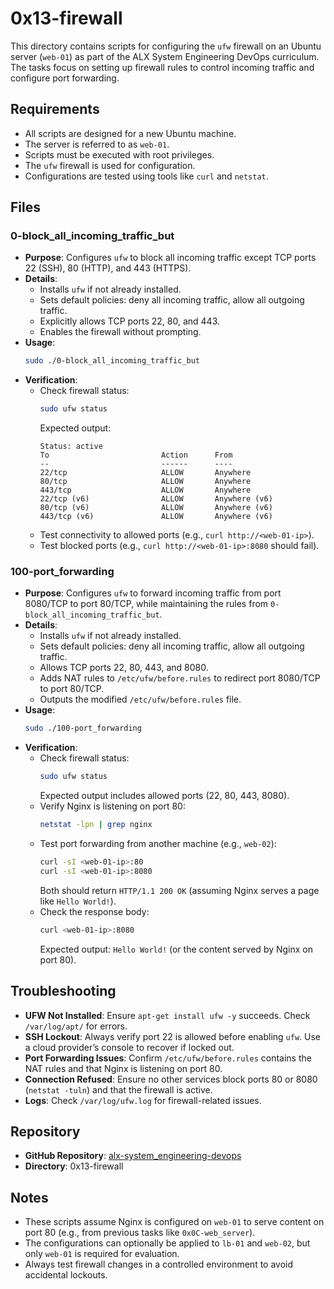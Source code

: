 # 0x13-firewall

This directory contains scripts for configuring the `ufw` firewall on an Ubuntu server (`web-01`) as part of the ALX System Engineering DevOps curriculum. The tasks focus on setting up firewall rules to control incoming traffic and configure port forwarding.

## Requirements
- All scripts are designed for a new Ubuntu machine.
- The server is referred to as `web-01`.
- Scripts must be executed with root privileges.
- The `ufw` firewall is used for configuration.
- Configurations are tested using tools like `curl` and `netstat`.

## Files

### 0-block_all_incoming_traffic_but
- **Purpose**: Configures `ufw` to block all incoming traffic except TCP ports 22 (SSH), 80 (HTTP), and 443 (HTTPS).
- **Details**:
  - Installs `ufw` if not already installed.
  - Sets default policies: deny all incoming traffic, allow all outgoing traffic.
  - Explicitly allows TCP ports 22, 80, and 443.
  - Enables the firewall without prompting.
- **Usage**:
  ```bash
  sudo ./0-block_all_incoming_traffic_but
  ```
- **Verification**:
  - Check firewall status:
    ```bash
    sudo ufw status
    ```
    Expected output:
    ```
    Status: active
    To                         Action      From
    --                         ------      ----
    22/tcp                     ALLOW       Anywhere
    80/tcp                     ALLOW       Anywhere
    443/tcp                    ALLOW       Anywhere
    22/tcp (v6)                ALLOW       Anywhere (v6)
    80/tcp (v6)                ALLOW       Anywhere (v6)
    443/tcp (v6)               ALLOW       Anywhere (v6)
    ```
  - Test connectivity to allowed ports (e.g., `curl http://<web-01-ip>`).
  - Test blocked ports (e.g., `curl http://<web-01-ip>:8080` should fail).

### 100-port_forwarding
- **Purpose**: Configures `ufw` to forward incoming traffic from port 8080/TCP to port 80/TCP, while maintaining the rules from `0-block_all_incoming_traffic_but`.
- **Details**:
  - Installs `ufw` if not already installed.
  - Sets default policies: deny all incoming traffic, allow all outgoing traffic.
  - Allows TCP ports 22, 80, 443, and 8080.
  - Adds NAT rules to `/etc/ufw/before.rules` to redirect port 8080/TCP to port 80/TCP.
  - Outputs the modified `/etc/ufw/before.rules` file.
- **Usage**:
  ```bash
  sudo ./100-port_forwarding
  ```
- **Verification**:
  - Check firewall status:
    ```bash
    sudo ufw status
    ```
    Expected output includes allowed ports (22, 80, 443, 8080).
  - Verify Nginx is listening on port 80:
    ```bash
    netstat -lpn | grep nginx
    ```
  - Test port forwarding from another machine (e.g., `web-02`):
    ```bash
    curl -sI <web-01-ip>:80
    curl -sI <web-01-ip>:8080
    ```
    Both should return `HTTP/1.1 200 OK` (assuming Nginx serves a page like `Hello World!`).
  - Check the response body:
    ```bash
    curl <web-01-ip>:8080
    ```
    Expected output: `Hello World!` (or the content served by Nginx on port 80).

## Troubleshooting
- **UFW Not Installed**: Ensure `apt-get install ufw -y` succeeds. Check `/var/log/apt/` for errors.
- **SSH Lockout**: Always verify port 22 is allowed before enabling `ufw`. Use a cloud provider’s console to recover if locked out.
- **Port Forwarding Issues**: Confirm `/etc/ufw/before.rules` contains the NAT rules and that Nginx is listening on port 80.
- **Connection Refused**: Ensure no other services block ports 80 or 8080 (`netstat -tuln`) and that the firewall is active.
- **Logs**: Check `/var/log/ufw.log` for firewall-related issues.

## Repository
- **GitHub Repository**: [alx-system_engineering-devops](https://github.com/alx-system_engineering-devops)
- **Directory**: 0x13-firewall

## Notes
- These scripts assume Nginx is configured on `web-01` to serve content on port 80 (e.g., from previous tasks like `0x0C-web_server`).
- The configurations can optionally be applied to `lb-01` and `web-02`, but only `web-01` is required for evaluation.
- Always test firewall changes in a controlled environment to avoid accidental lockouts.